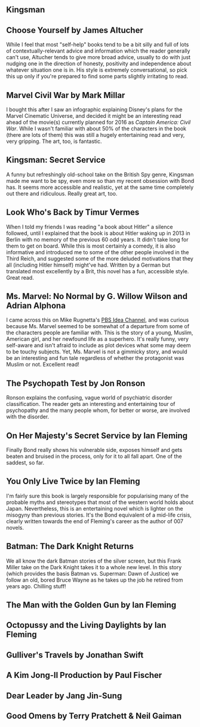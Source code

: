 ## Kingsman

## Choose Yourself by James Altucher

While I feel that most "self-help" books tend to be a bit silly and full of lots of contextually-relevant advice and information which the reader generally can't use, Altucher tends to give more broad advice, usually to do with just nudging one in the direction of honesty, positivity and independence about whatever situation one is in. His style is extremely conversational, so pick this up only if you're prepared to find some parts slightly irritating to read.

## Marvel Civil War by Mark Millar

I bought this after I saw an infographic explaining Disney's plans for the Marvel Cinematic Universe, and decided it might be an interesting read ahead of the movie(s) currently planned for 2016 as *Captain America: Civil War*. While I wasn't familiar with about 50% of the characters in the book (there are lots of them) this was still a hugely entertaining read and very, very gripping. The art, too, is fantastic.

## Kingsman: Secret Service

A funny but refreshingly old-school take on the British Spy genre, Kingsman made me want to be spy, even more so than my recent obsession with Bond has. It seems more accessible and realistic, yet at the same time completely out there and ridiculous. Really great art, too.

## Look Who's Back by Timur Vermes

When I told my friends I was reading "a book about Hitler" a silence followed, until I explained that the book is about Hitler waking up in 2013 in Berlin with no memory of the previous 60 odd years. It didn't take long for them to get on board. While this is most certainly a comedy, it is also informative and introduced me to some of the other people involved in the Third Reich, and suggested some of the more deluded motivations that they all (including Hitler himself) might've had. Written by a German but translated most excellently by a Brit, this novel has a fun, accessible style. Great read.

## Ms. Marvel: No Normal by G. Willow Wilson and Adrian Alphona

I came across this on Mike Rugnetta's [PBS Idea Channel](https://www.youtube.com/watch?v=VALaI9HpmUw), and was curious because Ms. Marvel seemed to be somewhat of a departure from some of the characters people are familiar with. This is the story of a young, Muslim, American girl, and her newfound life as a superhero. It's really funny, very self-aware and isn't afraid to include as plot devices what some may deem to be touchy subjects. Yet, Ms. Marvel is not a gimmicky story, and would be an interesting and fun tale regardless of whether the protagonist was Muslim or not. Excellent read!

## The Psychopath Test by Jon Ronson

Ronson explains the confusing, vague world of psychiatric disorder classification. The reader gets an interesting and entertaining tour of psychopathy and the many people whom, for better or worse, are involved with the disorder.

## On Her Majesty's Secret Service by Ian Fleming

Finally Bond really shows his vulnerable side, exposes himself and gets beaten and bruised in the process, only for it to all fall apart. One of the saddest, so far.

## You Only Live Twice by Ian Fleming

I'm fairly sure this book is largely responsible for popularising many of the probable myths and stereotypes that most of the western world holds about Japan. Nevertheless, this is an entertaining novel which is lighter on the misogyny than previous stories. It's the Bond equivalent of a mid-life crisis, clearly written towards the end of Fleming's career as the author of 007 novels.

## Batman: The Dark Knight Returns

We all know the dark Batman stories of the silver screen, but this Frank Miller take on the Dark Knight takes it to a whole new level. In this story (which provides the basis Batman vs. Superman: Dawn of Justice) we follow an old, bored Bruce Wayne as he takes up the job he retired from years ago. Chilling stuff!

## The Man with the Golden Gun by Ian Fleming

## Octopussy and the Living Daylights by Ian Fleming

## Gulliver's Travels by Jonathan Swift

## A Kim Jong-Il Production by Paul Fischer

## Dear Leader by Jang Jin-Sung

## Good Omens by Terry Pratchett & Neil Gaiman